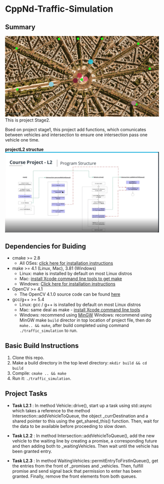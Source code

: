# CppNd-Traffic-Simulation

## Summary
  <img src="data/traffic-simulation-L2.gif"/>
  This is project Stage2.
  
  Bsed on project stage1, this project add functions, which comunicates between vehicles and intersection to ensure one 
  intersection pass one vehicle one time.
  
  **projectL2 structue**
  ![project structure](data/traffic-simulate-L2-structure.jpg)

## Dependencies for Buiding 

* cmake >= 2.8
  * All OSes: [click here for installation instructions](https://cmake.org/install/)
* make >= 4.1 (Linux, Mac), 3.81 (Windows)
  * Linux: make is installed by default on most Linux distros
  * Mac: [install Xcode command line tools to get make](https://developer.apple.com/xcode/features/)
  * Windows: [Click here for installation instructions](http://gnuwin32.sourceforge.net/packages/make.htm)
* OpenCV >= 4.1
  * The OpenCV 4.1.0 source code can be found [here](https://github.com/opencv/opencv/tree/4.1.0)
* gcc/g++ >= 5.4
  * Linux: gcc / g++ is installed by default on most Linux distros
  * Mac: same deal as make - [install Xcode command line tools](https://developer.apple.com/xcode/features/)
  * Windows: recommend using [MinGW](http://www.mingw.org/)
Windows: recommend using MinGW
  make `build` director in top location of project file, then do `make.. && make`, after build 
completed using command `./traffic_simulation` to run.

## Basic Build Instructions

1. Clone this repo.
2. Make a build directory in the top level directory: `mkdir build && cd build`
3. Compile: `cmake .. && make`
4. Run it: `./traffic_simulation`.

## Project Tasks

- **Task L2.1** : In method Vehicle::drive(), start up a task using std::async which takes a reference to the
method Intersection::addVehicleToQueue, the object _currDestination and a shared pointer to this using the
get_shared_this() function. Then, wait for the data to be available before proceeding to slow down.

- **Task L2.2** : In method Intersection::addVehicleToQueue(), add the new vehicle to the waiting line by
creating a promise, a corresponding future and then adding both to _waitingVehicles. Then wait until
the vehicle has been granted entry.

- **Task L2.3** : In method WaitingVehicles::permitEntryToFirstInQueue(), get the entries from the
front of _promises and _vehicles. Then, fulfill promise and send signal back that permission to enter
has been granted. Finally, remove the front elements from both queues.
